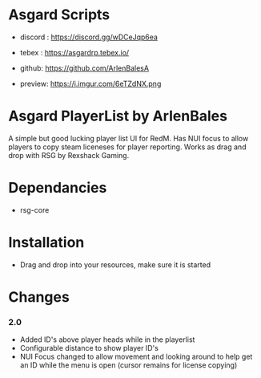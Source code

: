 # Asgard Scripts
- discord : https://discord.gg/wDCeJqp6ea
- tebex : https://asgardrp.tebex.io/
- github: https://github.com/ArlenBalesA

- preview: https://i.imgur.com/6eTZdNX.png

# Asgard PlayerList by ArlenBales
A simple but good lucking player list UI for RedM. Has NUI focus to allow players to copy steam liceneses for player reporting. Works as drag and drop with RSG by Rexshack Gaming.

# Dependancies
- rsg-core

# Installation
- Drag and drop into your resources, make sure it is started

# Changes
### 2.0
- Added ID's above player heads while in the playerlist
- Configurable distance to show player ID's
- NUI Focus changed to allow movement and looking around to help get an ID while the menu is open (cursor remains for license copying)